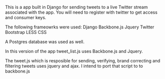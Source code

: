 This is a app built in Django for sending tweets to a live Twitter stream associated with the app. You will need to register with twitter to get access and consumer keys. 

The following frameowrks were used:
Django 
Backbone.js
Jquery
Twitter Bootstrap
LESS CSS

A Postgres database was used as well.

In this version of the app tweet_list.js uses Backbone.js and Jquery. 

The tweet.js which is resposible for sending, verifying, brand correcting and  filtering tweets uses jquery and ajax. I intend to port that script to to backbone.js

 
